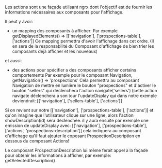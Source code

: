 Les actions sont une façade utilisant ngrx dont l'objectif est de fournir les informations nécessaires
aux composants pour l'affichage.

Il peut y avoir: 
- un mapping des composants à afficher:
Par exemple getDisplayedElements() => [['navigation'], ['prospections-table'], ['actions']]
Ce mapping permettra d'avoir l'affichage dans cet ordre.
(Il en sera de la responsabilité du Composant d'affichage de bien trier les composants déjà afficher et les nouveaux)

et aussi:
- des actions pour spécifier a des composants afficher certains comportements
Par exemple pour le composant Navigation, getNavigation() => 'prospections'
Cela permettra au composant Navigation de mettre en lumière le bouton "prospections" et d'activer 
le bouton "sellers" qui déclenchera l'action navigate('sellers')
(cette action navigate déclenchera a son tour l'updateDisplay qui dans notre exemple deviendrait: 
[['navigation'], ['sellers-table'], ['actions']]

Si on revient sur notre [['navigation'], ['prospections-table'], ['actions']] et qu'on imagine que l'utilisateur clique
sur une ligne, alors l'action showDescription(id) sera déclenchée.
il y aura ensuite par exemple une emission de updateDisplay avec:
[['navigation'], ['prospections-table'], ['actions', 'prospections-description']]
cela indiquera au composant d'affichage qu'il faut ajouter le coposant ProspectionDescription en dessous du composant Actions!


Le composant ProspectionDescription lui même ferait appel à la façade pour obtenir les informations à afficher, 
par exemple: getSelectedDescription() 